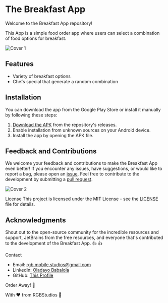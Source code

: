 # The Breakfast App

Welcome to the Breakfast App repository!

This App is a simple food order app where users can select a combination of food options for breakfast.

![Cover 1 ](https://github.com/cooncudee/Breakfast_App/raw/master/assets/board1.png)

## Features
- Variety of breakfast options
- Chefs special that generate a random combination

## Installation
You can download the app from the Google Play Store or install it manually by following these steps:

1. [Download the APK](https://github.com/cooncudee/Breakfast_App/raw/master/app/release/Breakfast.apk) from the repository's releases.
1. Enable installation from unknown sources on your Android device.
1. Install the app by opening the APK file.

## Feedback and Contributions
We welcome your feedback and contributions to make the Breakfast App even better! If you encounter any issues, have suggestions, or would like to report a bug, please open an [issue](https://github.com/cooncudee/Breakfast_App/issues).
Feel free to contribute to the development by submitting a [pull request](https://github.com/cooncudee/Breakfast_App/pulls).

![Cover 2](https://github.com/cooncudee/Breakfast_App/raw/master/assets/board2.png)

License
This project is licensed under the MIT License - see the [LICENSE](/LICENSE) file for details.

## Acknowledgments
Shout out to the open-source community for the incredible resources and support, JetBrains from the free resources, and everyone that's contributed to the development of the Breakfast App. :+1: :+1:

Contact
- Email: rgb.mobile.studios@gmail.com
- LinkedIn: [Oladayo Babalola](https://linkedin.com/in/oladayo-babalola-spt/)
- GitHub: [This Profile](https://github.com/cooncudee/)

Order Away! 🚀


With ❤️ from RGBStudios 🎨
